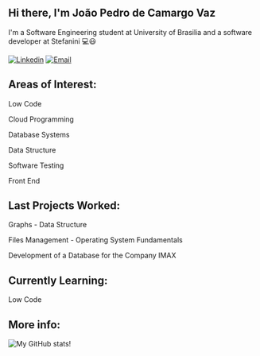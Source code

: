 ## Hi there, I'm João Pedro de Camargo Vaz
I'm a Software Engineering student at University of Brasilia and a software developer at Stefanini 💻😃

[![Linkedin](https://img.shields.io/badge/LinkedIn-0077B5?style=for-the-badge&logo=linkedin&logoColor=white)](https://www.linkedin.com/in/joão-pedro-camargo-vaz-6a8308216/)
[![Email](https://img.shields.io/badge/Gmail-D14836?style=for-the-badge&logo=gmail&logoColor=white)](joaopedrocvaz@gmail.com)


## Areas of Interest:

  Low Code
  
  Cloud Programming
  
  Database Systems
  
  Data Structure
  
  Software Testing
  
  Front End 
  
## Last Projects Worked:

  Graphs - Data Structure
  
  Files Management - Operating System Fundamentals

  Development of a Database for the Company IMAX
  
## Currently Learning:
  Low Code
  
## More info:
  
![My GitHub stats!](https://github-readme-stats.vercel.app/api?username=JoaoPedro0803&show_icons=true&theme=tokyonight)


